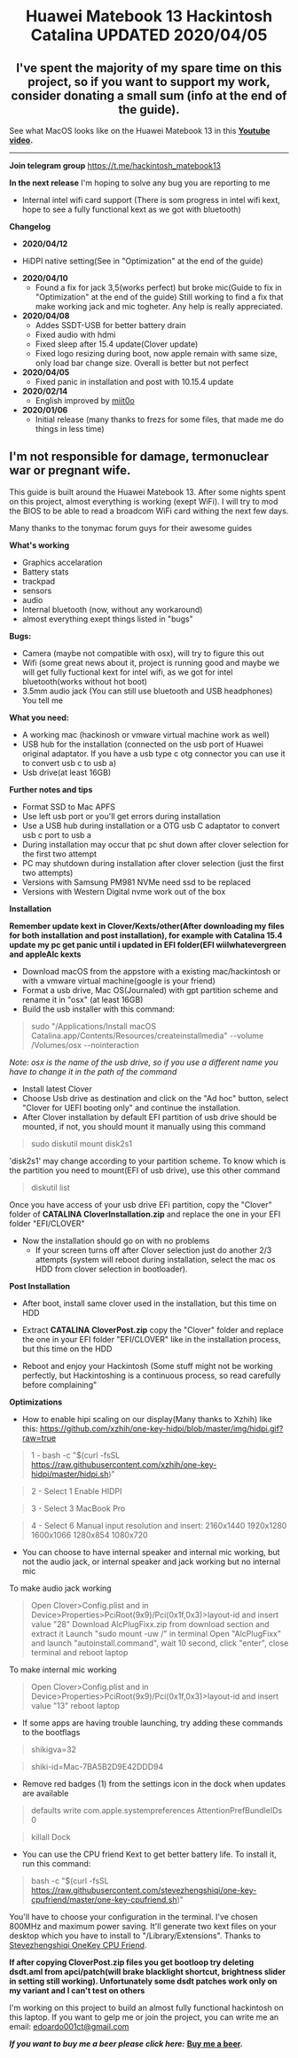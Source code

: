 <div align="center">

# Huawei Matebook 13 Hackintosh Catalina UPDATED 2020/04/05

## I've spent the majority of my spare time on this project, so if you want to support my work, consider donating a small sum (info at the end of the guide).

</div>

See what MacOS looks like on the Huawei Matebook 13 in this **[Youtube video](https://www.youtube.com/watch?v=bGCNpHCqUcA).** 

<hr>

**Join telegram group** https://t.me/hackintosh_matebook13

**In the next release**
I'm hoping to solve any bug you are reporting to me
- Internal intel wifi card support (There is som progress in intel wifi kext, hope to see a fully functional kext as we got with bluetooth)


**Changelog**
* **2020/04/12**
- HiDPI native setting(See in "Optimization" at the end of the guide)
* **2020/04/10**
  - Found a fix for jack 3,5(works perfect) but broke mic(Guide to fix in "Optimization" at the end of the guide)
Still working to find a fix that make working jack and mic togheter. Any help is really appreciated.
* **2020/04/08**
  - Addes SSDT-USB for better battery drain
  - Fixed audio with hdmi
  - Fixed sleep after 15.4 update(Clover update)
  - Fixed logo resizing during boot, now apple remain with same size, only load bar change size. Overall is better but not          perfect
* **2020/04/05**
  - Fixed panic in installation and post with 10.15.4 update
* **2020/02/14**
  - English improved by [miit0o](https://github.com/miit0o)
* **2020/01/06**
  - Initial release (many thanks to frezs for some files, that made me do things in less time)

## I'm not responsible for damage, termonuclear war or pregnant wife. 
This guide is built around the Huawei Matebook 13.
After some nights spent on this project, almost everything is working (exept WiFi).
I will try to mod the BIOS to be able to read a broadcom WiFi card withing the next few days.

Many thanks to the tonymac forum guys for their awesome guides

**What's working**
* Graphics accelaration
* Battery stats 
* trackpad
* sensors 
* audio
* Internal bluetooth (now, without any workaround)
* almost everything exept things listed in "bugs"

**Bugs:**
* Camera (maybe not compatible with osx), will try to figure this out
* Wifi (some great news about it, project is running good and maybe we will get fully fuctional kext for intel wifi, as we got for intel bluetooth(works without hot boot)
* 3.5mm audio jack (You can still use bluetooth and USB headphones)
You tell me

**What you need:**
* A working mac (hackinosh or vmware virtual machine work as well)
* USB hub for the installation (connected on the usb port of Huawei original adaptator. If you have a usb type c otg connector you can use it to convert usb c to usb a)
* Usb drive(at least 16GB)

**Further notes and tips**
* Format SSD to Mac APFS
* Use left usb port or you'll get errors during installation
* Use a USB hub during installation or a OTG usb C adaptator to convert usb c port to usb a
* During installation may occur that pc shut down after clover selection for the first two attempt
* PC may shutdown during installation after clover selection (just the first two attempts)
* Versions with Samsung PM981 NVMe need ssd to be replaced
* Versions with Western Digital nvme work out of the box 

**Installation**

**Remember update kext in Clover/Kexts/other(After downloading my files for both installation and post installation), for example with Catalina 15.4 update my pc get panic until i updated in EFI folder(EFI wiilwhatevergreen and appleAlc kexts**

* Download macOS from the appstore with a existing mac/hackintosh or with a vmware virtual machine(google is your friend)
* Format a usb drive, Mac OS(Journaled) with gpt partition scheme and rename it in "osx" (at least 16GB)
* Build the usb installer with this command:
> sudo "/Applications/Install macOS Catalina.app/Contents/Resources/createinstallmedia" --volume  /Volumes/osx --nointeraction 

*Note: osx is the name of the usb drive, so if you use a different name you have to change it in the path of the command*

* Install latest Clover 
* Choose Usb drive as destination and click on the "Ad hoc" button,
select "Clover for UEFI booting only" and continue the installation.
* After Clover installation by default EFI partition of usb drive should be mounted, if not, you should mount it manually using this command 
> sudo diskutil mount disk2s1

'disk2s1' may change according to your partition scheme. To know which is the partition you need to mount(EFI of usb drive), use this other command

>diskutil list

Once you have access of your usb drive EFi partition, copy the "Clover" folder of **CATALINA CloverInstallation.zip** and replace the one in your EFI folder "EFI/CLOVER"
* Now the installation should go on with no problems 
  * If your screen turns off after Clover selection just do another 2/3 attempts (system will reboot during installation, select the mac os HDD from clover selection in bootloader). 

**Post Installation**
* After boot, install same clover used in the installation, but this time on HDD
* Extract **CATALINA CloverPost.zip** copy the "Clover" folder and replace the one in your EFI folder "EFI/CLOVER" like in the installation process, but this time on the HDD


* Reboot and enjoy your Hackintosh (Some stuff might not be working perfectly, but Hackintoshing is a continuous process, so read carefully before complaining"


**Optimizations**
* How to enable hipi scaling on our display(Many thanks to Xzhih)
like this: https://github.com/xzhih/one-key-hidpi/blob/master/img/hidpi.gif?raw=true 

> 1 -   bash -c "$(curl -fsSL https://raw.githubusercontent.com/xzhih/one-key-hidpi/master/hidpi.sh)"

> 2 -   Select 1 Enable HIDPI

> 3 -   Select 3 MacBook Pro

> 4 -  Select 6 Manual input resolution and insert:   2160x1440 1920x1280 1600x1066 1280x854 1080x720

* You can choose to have internal speaker and internal mic working, but not the audio jack, or internal speaker and jack working but no internal mic

 To make audio jack working
> Open Clover>Config.plist and in Device>Properties>PciRoot(9x9)/Pci(0x1f,0x3)>layout-id and insert value "28"
> Download AlcPlugFixx.zip from download section and extract it
> Launch "sudo mount -uw /" in terminal
> Open "AlcPlugFixx" and launch "autoinstall.command", wait 10 second, click "enter", close terminal and reboot laptop
 
 To make internal mic working
> Open Clover>Config.plist and in Device>Properties>PciRoot(9x9)/Pci(0x1f,0x3)>layout-id and insert value "13"
> reboot laptop



* If some apps are having trouble launching, try adding these commands to the bootflags 
> shikigva=32

> shiki-id=Mac-7BA5B2D9E42DDD94

* Remove red badges (1) from the settings icon in the dock when updates are available

>defaults write com.apple.systempreferences AttentionPrefBundleIDs 0

>killall Dock


* You can use the CPU friend Kext to get better battery life.
To install it, run this command:
> bash -c "$(curl -fsSL https://raw.githubusercontent.com/stevezhengshiqi/one-key-cpufriend/master/one-key-cpufriend.sh)"

You'll have to choose your configuration in the terminal. I've chosen 800MHz and maximum power saving. It'll generate two kext files on your desktop which you have to install to "/Library/Extensions".
Thanks to [Stevezhengshiqi OneKey CPU Friend](https://github.com/stevezhengshiqi/one-key-cpufriend).

**If after copying CloverPost.zip files  you get bootloop try deleting dsdt.aml from apci/patch(will brake blacklight shortcut, brightness slider in setting still working). Unfortunately some dsdt patches work only on my variant and I can't test on others**

I'm working on this project to build an almost fully functional hackintosh on this laptop.
If you want to gelp me or join the project, you can write me an email: [edoardo001ct@gmail.com](mailto:edoardo001ct@gmail.com)

_**If you want to buy me a beer please click here:**_
**[Buy me a beer](https://www.paypal.com/cgi-bin/webscr?cmd=_s-xclick&hosted_button_id=2NMM7HN9SJRVE&source=url
).** 
